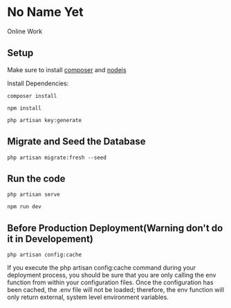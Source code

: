 # No Name Yet
Online Work 

## Setup
Make sure to install [composer](https://getcomposer.org/download/) and [nodejs](https://nodejs.org/en)

Install Dependencies:
```
composer install
```

```
npm install
```

```
php artisan key:generate
```

## Migrate and Seed the Database
```
php artisan migrate:fresh --seed
```

## Run the code
```
php artisan serve
```

```
npm run dev
```

## Before Production Deployment(Warning don't do it in Developement)
```
php artisan config:cache
```

If you execute the php artisan config:cache command during your deployment process, you should be sure that you are only calling the env function from within your configuration files. Once the configuration has been cached, the .env file will not be loaded; therefore, the env function will only return external, system level environment variables.
